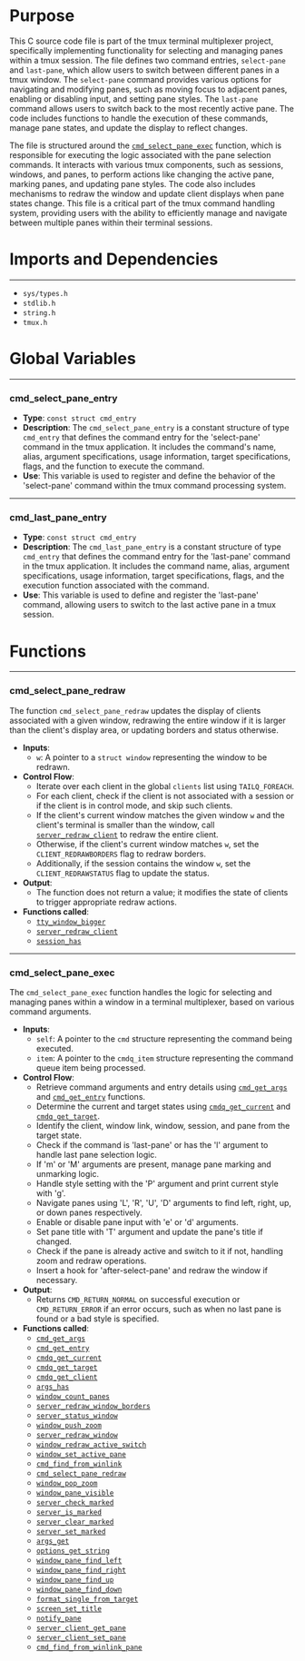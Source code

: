 # Purpose
This C source code file is part of the tmux terminal multiplexer project, specifically implementing functionality for selecting and managing panes within a tmux session. The file defines two command entries, `select-pane` and `last-pane`, which allow users to switch between different panes in a tmux window. The `select-pane` command provides various options for navigating and modifying panes, such as moving focus to adjacent panes, enabling or disabling input, and setting pane styles. The `last-pane` command allows users to switch back to the most recently active pane. The code includes functions to handle the execution of these commands, manage pane states, and update the display to reflect changes.

The file is structured around the [`cmd_select_pane_exec`](#cmd_select_pane_exec) function, which is responsible for executing the logic associated with the pane selection commands. It interacts with various tmux components, such as sessions, windows, and panes, to perform actions like changing the active pane, marking panes, and updating pane styles. The code also includes mechanisms to redraw the window and update client displays when pane states change. This file is a critical part of the tmux command handling system, providing users with the ability to efficiently manage and navigate between multiple panes within their terminal sessions.
# Imports and Dependencies

---
- `sys/types.h`
- `stdlib.h`
- `string.h`
- `tmux.h`


# Global Variables

---
### cmd_select_pane_entry
- **Type**: `const struct cmd_entry`
- **Description**: The `cmd_select_pane_entry` is a constant structure of type `cmd_entry` that defines the command entry for the 'select-pane' command in the tmux application. It includes the command's name, alias, argument specifications, usage information, target specifications, flags, and the function to execute the command.
- **Use**: This variable is used to register and define the behavior of the 'select-pane' command within the tmux command processing system.


---
### cmd_last_pane_entry
- **Type**: `const struct cmd_entry`
- **Description**: The `cmd_last_pane_entry` is a constant structure of type `cmd_entry` that defines the command entry for the 'last-pane' command in the tmux application. It includes the command name, alias, argument specifications, usage information, target specifications, flags, and the execution function associated with the command.
- **Use**: This variable is used to define and register the 'last-pane' command, allowing users to switch to the last active pane in a tmux session.


# Functions

---
### cmd_select_pane_redraw<!-- {{#callable:cmd_select_pane_redraw}} -->
The function `cmd_select_pane_redraw` updates the display of clients associated with a given window, redrawing the entire window if it is larger than the client's display area, or updating borders and status otherwise.
- **Inputs**:
    - `w`: A pointer to a `struct window` representing the window to be redrawn.
- **Control Flow**:
    - Iterate over each client in the global `clients` list using `TAILQ_FOREACH`.
    - For each client, check if the client is not associated with a session or if the client is in control mode, and skip such clients.
    - If the client's current window matches the given window `w` and the client's terminal is smaller than the window, call [`server_redraw_client`](server-fn.c.driver.md#server_redraw_client) to redraw the entire client.
    - Otherwise, if the client's current window matches `w`, set the `CLIENT_REDRAWBORDERS` flag to redraw borders.
    - Additionally, if the session contains the window `w`, set the `CLIENT_REDRAWSTATUS` flag to update the status.
- **Output**:
    - The function does not return a value; it modifies the state of clients to trigger appropriate redraw actions.
- **Functions called**:
    - [`tty_window_bigger`](tty.c.driver.md#tty_window_bigger)
    - [`server_redraw_client`](server-fn.c.driver.md#server_redraw_client)
    - [`session_has`](session.c.driver.md#session_has)


---
### cmd_select_pane_exec<!-- {{#callable:cmd_select_pane_exec}} -->
The `cmd_select_pane_exec` function handles the logic for selecting and managing panes within a window in a terminal multiplexer, based on various command arguments.
- **Inputs**:
    - `self`: A pointer to the `cmd` structure representing the command being executed.
    - `item`: A pointer to the `cmdq_item` structure representing the command queue item being processed.
- **Control Flow**:
    - Retrieve command arguments and entry details using [`cmd_get_args`](cmd.c.driver.md#cmd_get_args) and [`cmd_get_entry`](cmd.c.driver.md#cmd_get_entry) functions.
    - Determine the current and target states using [`cmdq_get_current`](cmd-queue.c.driver.md#cmdq_get_current) and [`cmdq_get_target`](cmd-queue.c.driver.md#cmdq_get_target).
    - Identify the client, window link, window, session, and pane from the target state.
    - Check if the command is 'last-pane' or has the 'l' argument to handle last pane selection logic.
    - If 'm' or 'M' arguments are present, manage pane marking and unmarking logic.
    - Handle style setting with the 'P' argument and print current style with 'g'.
    - Navigate panes using 'L', 'R', 'U', 'D' arguments to find left, right, up, or down panes respectively.
    - Enable or disable pane input with 'e' or 'd' arguments.
    - Set pane title with 'T' argument and update the pane's title if changed.
    - Check if the pane is already active and switch to it if not, handling zoom and redraw operations.
    - Insert a hook for 'after-select-pane' and redraw the window if necessary.
- **Output**:
    - Returns `CMD_RETURN_NORMAL` on successful execution or `CMD_RETURN_ERROR` if an error occurs, such as when no last pane is found or a bad style is specified.
- **Functions called**:
    - [`cmd_get_args`](cmd.c.driver.md#cmd_get_args)
    - [`cmd_get_entry`](cmd.c.driver.md#cmd_get_entry)
    - [`cmdq_get_current`](cmd-queue.c.driver.md#cmdq_get_current)
    - [`cmdq_get_target`](cmd-queue.c.driver.md#cmdq_get_target)
    - [`cmdq_get_client`](cmd-queue.c.driver.md#cmdq_get_client)
    - [`args_has`](arguments.c.driver.md#args_has)
    - [`window_count_panes`](window.c.driver.md#window_count_panes)
    - [`server_redraw_window_borders`](server-fn.c.driver.md#server_redraw_window_borders)
    - [`server_status_window`](server-fn.c.driver.md#server_status_window)
    - [`window_push_zoom`](window.c.driver.md#window_push_zoom)
    - [`server_redraw_window`](server-fn.c.driver.md#server_redraw_window)
    - [`window_redraw_active_switch`](window.c.driver.md#window_redraw_active_switch)
    - [`window_set_active_pane`](window.c.driver.md#window_set_active_pane)
    - [`cmd_find_from_winlink`](cmd-find.c.driver.md#cmd_find_from_winlink)
    - [`cmd_select_pane_redraw`](#cmd_select_pane_redraw)
    - [`window_pop_zoom`](window.c.driver.md#window_pop_zoom)
    - [`window_pane_visible`](window.c.driver.md#window_pane_visible)
    - [`server_check_marked`](server.c.driver.md#server_check_marked)
    - [`server_is_marked`](server.c.driver.md#server_is_marked)
    - [`server_clear_marked`](server.c.driver.md#server_clear_marked)
    - [`server_set_marked`](server.c.driver.md#server_set_marked)
    - [`args_get`](arguments.c.driver.md#args_get)
    - [`options_get_string`](options.c.driver.md#options_get_string)
    - [`window_pane_find_left`](window.c.driver.md#window_pane_find_left)
    - [`window_pane_find_right`](window.c.driver.md#window_pane_find_right)
    - [`window_pane_find_up`](window.c.driver.md#window_pane_find_up)
    - [`window_pane_find_down`](window.c.driver.md#window_pane_find_down)
    - [`format_single_from_target`](format.c.driver.md#format_single_from_target)
    - [`screen_set_title`](screen.c.driver.md#screen_set_title)
    - [`notify_pane`](notify.c.driver.md#notify_pane)
    - [`server_client_get_pane`](server-client.c.driver.md#server_client_get_pane)
    - [`server_client_set_pane`](server-client.c.driver.md#server_client_set_pane)
    - [`cmd_find_from_winlink_pane`](cmd-find.c.driver.md#cmd_find_from_winlink_pane)


